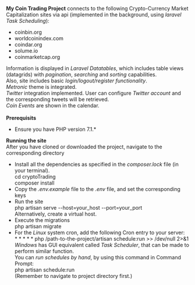 <b>My Coin Trading Project</b> connects to the following Crypto-Currency Market
Capitalization sites via api (implemented in the
background, using <i>laravel Task Scheduling</i>):
   <ul>
     <li>coinbin.org</li>
     <li>worldcoinindex.com </li>
     <li>coindar.org</li>
     <li>solume.io</li>
     <li>coinmarketcap.org</li>
   </ul>
Information is displayed in <i>Laravel Datatables</i>, which includes table
 views (datagrids) with <i>pagination</i>, <i>searching</i> and 
 <i>sorting</i> capabilities. <br/>
 Also, site includes basic <i>login/logout/register functionality</i>. <br/>
 <i>Metronic</i> theme is integrated.
 <br/>
 <i>Twitter</i> integration implemented. User can configure <i>Twitter account</i> </a>
 and the corresponding tweets will be retrieved.
 <br/>
 <i>Coin Events</i> are shown in the calendar.
 <br/>
 <br/> 
 <b>Prerequisits</b>
 <ul>
   <li>Ensure you have PHP version 7.1.* </li>
 </ul>
 <b>Running the site</b><br/>
 After you have cloned or downloaded the project, navigate to the corresponding directory
  <ul>
     <li>
     Install all the dependencies as specified in the <i>composer.lock</i> file (in your terminal). <br/>
     cd cryptoTrading <br/>
     composer install 
     </li>
     <li>Copy the <i>.env.example</i> file to the <i>.env</i> file, and set the corresponding keys</li>
     <li> Run the site <br/> php artisan serve --host=your_host --port=your_port <br/> Alternatively, create a virtual host. <br/>
     </li>
     <li>Execute the migrations <br/> php artisan migrate</li>
     <li>For the <i>Linux</i> system cron, add the following Cron entry to your server: <br/> * * * * * php /path-to-the-project/artisan schedule:run >> /dev/null 2>&1 <br/> <i>Windows</i> has GUI equivalent called <i>Task Scheduler</i>, that can be made to perform similar function. <br/> You can <i>run schedules by hand</i>, by using this command in Command Prompt: <br/> php artisan schedule:run <br/> (Remember to navigate to project directory first.)</li>
  </ul>